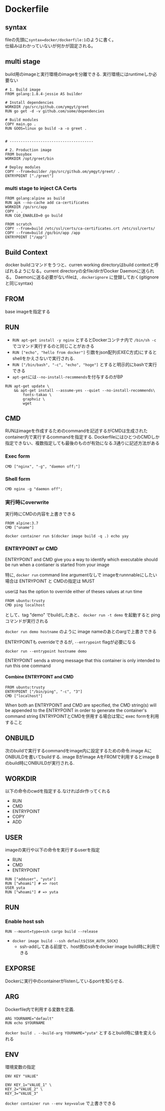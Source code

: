 # Dockerfile

## syntax

fileの先頭に`syntax=docker/dockerfile:1`のように書く。  
仕組みはわかっていないが何かが固定される。

## multi stage

build用のimageと実行環境のimageを分離できる. 実行環境にはruntimeしか必要ない

```text
# 1. Build image
FROM golang:1.8.4-jessie AS builder

# Install dependencies
WORKDIR /go/src/github.com/ymgyt/greet
RUN go get -d -v github.com/some/dependencies

# Build modules
COPY main.go .
RUN GOOS=linux go build -a -o greet .


# --------------------------------------

# 2. Production image
FROM busybox
WORKDIR /opt/greet/bin

# Deploy modules
COPY --from=builder /go/src/github.om/ymgyt/greet/ .
ENTRYPOINT ["./greet"]
```


### multi stage to inject CA Certs

```
FROM golang:alpine as build
RUN apk --no-cache add ca-certificates
WORKDIR /go/src/app
COPY . .
RUN CGO_ENABLED=0 go build

FROM scratch
COPY --from=build /etc/ssl/certs/ca-certificates.crt /etc/ssl/certs/
COPY --from=build /go/bin/app /app
ENTRYPOINT ["/app"]
```


## Build Context

docker buildコマンドをうつと、curren working directoryはbuild contextと呼ばれるようになる。current directoryの全file/dirがDocker Daemonに送られる。
Daemonに送る必要がないfileは, `.dockerignore` に登録しておく(gitignoreと同じsyntax)

## FROM

base imageを指定する


## RUN

* `RUN apt-get install -y nginx` とするとDockerコンテナ内で `/bin/sh -c` でコマンド実行するのと同じことがおきる
* `RUN ["echo", "hello from docker"]` 引数をjson配列(EXEC方式)にするとshellをかえさないで実行される.
* `RUN ["/bin/bash", "-c", "echo", "hoge"]` とすると明示的にbashで実行できる
* `apt-get`には`--no-install-recommends`を付与するのがBP

```
RUN apt-get update \
    && apt-get install --assume-yes --quiet --no-install-recommends\
        fonts-takao \
        graphviz \
        wget
```


## CMD

RUNはimageを作成するためのcommandを記述するがCMDは生成されたcontainer内で実行するcommandを指定する.
DockerfileにはひとつのCMDしか指定できない、複数指定しても最後のものが有効になる.3通りに記述方法がある

### Exec form

`CMD ["nginx", "-g", "daemon off;"]`

### Shell form

`CMD nginx -g "daemon off";`


### 実行時にoverwrite

実行時にCMDの内容を上書きできる

```
FROM alpine:3.7
CMD ["uname"]
```

```
docker container run $(docker image build -q .) echo yay
```

### ENTRYPOINT or CMD

ENTRYPOINT and CMD give you a way to identify which executable should be run when a contianer is started from your image

特に, `docker run` command line argumentなしで imageをrunnnableにしたい場合は ENTRYPOINT と CMDの指定は MUST

userは has the option to override either of theses values at run time

```
FROM ubuntu:trusty
CMD ping localhost
```

として、tag "demo" でbuildしたあと、 `docker run -t demo` を起動すると pingコマンドが実行される

`docker run demo hostname` のように image nameのあとのargで上書きできる

ENTRYPOINTも overrideできるが, ``--entrypoint`` flagが必要になる

`docker run --entrypoint hostname demo`

ENTRYPOINT sends a strong message that this container is only intended to run this one command

#### Combine ENTRYPOINT and CMD

```
FROM ubuntu:trusty
ENTRYPOINT ["/bin/ping", "-c", "3"]
CMD ["localhost"]
```

When both an ENTRYPOINT and CMD are specified, the CMD string(s) will be appended to the ENTRYPOINT in order to generate the container's command string
ENTRYPOINTとCMDを併用する場合は常に exec formを利用すること

## ONBUILD

次のbuildで実行するcommandをimage内に設定するための命令.image AにONBUILDを書いてbuildする. image Bがimage AをFROMで利用するとimage Bのbuild時にONBUILDが実行される.


## WORKDIR

以下の命令のcwdを指定する.なければdir作ってくれる

* RUN
* CMD
* ENTRYPOINT
* COPY
* ADD


## USER

imageの実行や以下の命令を実行するuserを指定

* RUN
* CMD
* ENTRYPOINT

```
RUN ["adduser", "yuta"]
RUN ["whoami"] # => root
USER yuta
RUN ["whoami"] # => yuta
```

## RUN

### Enable host ssh

```
RUN --mount=type=ssh cargo build --release
```

* `docker image build --ssh default${SSH_AUTH_SOCK}`
  * ssh-addしてある前提で、host側のsshをdocker image build時に利用できる

## EXPORSE

Dockerに実行中のcontainerがlistenしているportを知らせる.


## ARG

Dockerfile内で利用する変数を定義.

```
ARG YOURNAME="default"
RUN echo $YOURNAME
```

`docker build . --build-arg YOURNAME="yuta"` とするとbuild時に値を変えられる

## ENV

環境変数の指定

```
ENV KEY "VALUE"

ENV KEY_1="VALUE_1" \
KEY_2="VALUE_2" \
KEY_3="VALUE_3"
```


`docker container run --env key=value` で上書きできる
